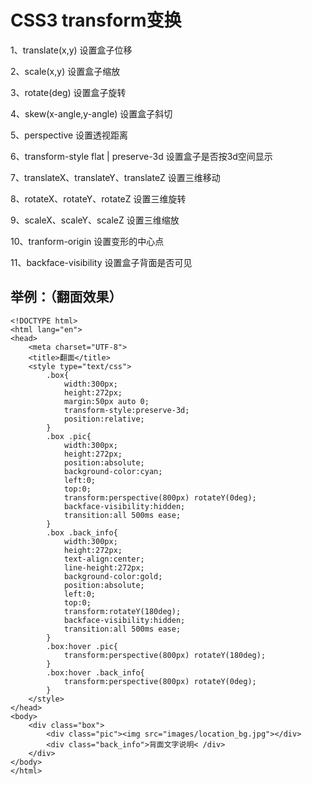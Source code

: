 # CSS3 transform变换


1、translate(x,y) 设置盒子位移

2、scale(x,y) 设置盒子缩放

3、rotate(deg) 设置盒子旋转

4、skew(x-angle,y-angle) 设置盒子斜切

5、perspective 设置透视距离

6、transform-style flat | preserve-3d 设置盒子是否按3d空间显示

7、translateX、translateY、translateZ 设置三维移动

8、rotateX、rotateY、rotateZ 设置三维旋转

9、scaleX、scaleY、scaleZ 设置三维缩放

10、tranform-origin 设置变形的中心点

11、backface-visibility 设置盒子背面是否可见

## 举例：（翻面效果）

```
<!DOCTYPE html>
<html lang="en">
<head>
    <meta charset="UTF-8">
    <title>翻面</title>
    <style type="text/css">
        .box{
            width:300px;
            height:272px;
            margin:50px auto 0;
            transform-style:preserve-3d;
            position:relative;            
        }
        .box .pic{
            width:300px;
            height:272px;
            position:absolute;
            background-color:cyan;
            left:0;
            top:0;
            transform:perspective(800px) rotateY(0deg);
            backface-visibility:hidden;
            transition:all 500ms ease;
        }
        .box .back_info{
            width:300px;
            height:272px;
            text-align:center;
            line-height:272px;
            background-color:gold;
            position:absolute;
            left:0;
            top:0;
            transform:rotateY(180deg);
            backface-visibility:hidden;
            transition:all 500ms ease;            
        }
        .box:hover .pic{
            transform:perspective(800px) rotateY(180deg);
        }
        .box:hover .back_info{
            transform:perspective(800px) rotateY(0deg);
        }
    </style>
</head>
<body>
    <div class="box">        
        <div class="pic"><img src="images/location_bg.jpg"></div>
        <div class="back_info">背面文字说明< /div>
    </div>
</body>
</html>
```

